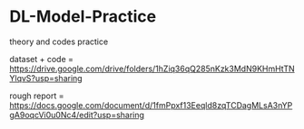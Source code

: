 # DL-Model-Practice
theory and codes practice

dataset + code = https://drive.google.com/drive/folders/1hZiq36qQ285nKzk3MdN9KHmHtTNYlqvS?usp=sharing

rough report = https://docs.google.com/document/d/1fmPpxf13Eeqld8zqTCDagMLsA3nYPgA9oqcVi0u0Nc4/edit?usp=sharing
